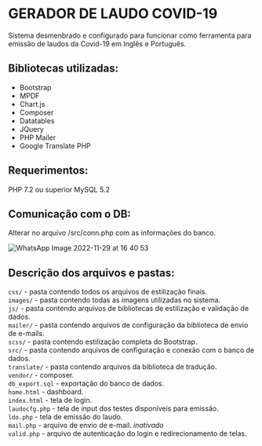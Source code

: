# GERADOR DE LAUDO COVID-19

Sistema desmenbrado e configurado para funcionar como ferramenta para emissão de laudos da Covid-19 em Inglês e Português.

## Bibliotecas utilizadas:

- Bootstrap
- MPDF
- Chart.js
- Composer
- Datatables
- JQuery
- PHP Mailer
- Google Translate PHP

## Requerimentos: 

PHP 7.2 ou superior
MySQL 5.2

## Comunicação com o DB:

Alterar no arquivo /src/conn.php com as informações do banco.

![WhatsApp Image 2022-11-29 at 16 40 53](https://user-images.githubusercontent.com/38993485/204631941-a889d3c9-f8fe-4311-a81d-3927ec767f23.jpeg)

## Descrição dos arquivos e pastas:
`css/` - pasta contendo todos os arquivos de estilização finais. <br>
`images/` - pasta contendo todas as imagens utilizadas no sistema. <br>
`js/` - pasta contendo arquivos de bibliotecas de estilização e validação de dados. <br>
`mailer/` - pasta contendo arquivos de configuração da biblioteca de envio de e-mails. <br>
`scss/` - pasta contendo estilização completa do Bootstrap. <br>
`src/` - pasta contendo arquivos de configuração e conexão com o banco de dados. <br>
`translate/` - pasta contendo arquivos da biblioteca de tradução. <br>
`vendor/` - composer. <br>
`db_export.sql` - exportação do banco de dados. <br>
`home.html` - dashboard. <br>
`index.html` - tela de login. <br>
`laudocfg.php` - tela de input dos testes disponíveis para emissão. <br>
`ldo.php` - tela de emissão do laudo. <br>
`mail.php` - arquivo de envio de e-mail. *inativado* <br>
`valid.php` - arquivo de autenticação do login e redirecionamento de telas. 

